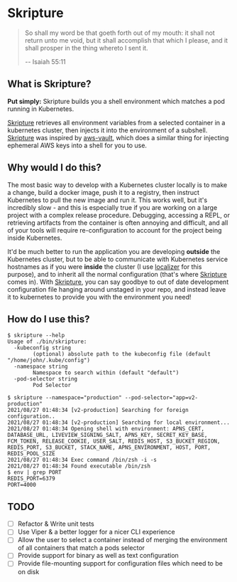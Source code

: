 # Skripture

> So shall my word be that goeth forth out of my mouth: it shall not return unto me void, but it shall accomplish that which I please, and it shall prosper in the thing whereto I sent it.
>
> -- Isaiah 55:11

## What is Skripture?

**Put simply:** Skripture builds you a shell environment which matches a pod running in Kubernetes.

[Skripture][0] retrieves all environment variables from a selected container in a kubernetes cluster, then injects it into the environment of a subshell. [Skripture][0] was inspired by [aws-vault][1], which does a similar thing for injecting ephemeral AWS keys into a shell for you to use.

## Why would I do this?

The most basic way to develop with a Kubernetes cluster locally is to make a change, build a docker image, push it to a registry, then instruct Kubernetes to pull the new image and run it. This works well, but it's incredibly slow - and this is especially true if you are working on a large project with a complex release procedure. Debugging, accessing a REPL, or retrieving artifacts from the container is often annoying and difficult, and all of your tools will require re-configuration to account for the project being inside Kubernetes.

It'd be much better to run the application you are developing **outside** the Kubernetes cluster, but to be able to communicate with Kubernetes service hostnames as if you were **inside** the cluster (I use [localizer][2] for this purpose), and to inherit all the normal configuration (that's where [Skripture][0] comes in). With [Skripture][0], you can say goodbye to out of date development configuration file hanging around unstaged in your repo, and instead leave it to kubernetes to provide you with the environment you need!

## How do I use this?

```shell
$ skripture --help
Usage of ./bin/skripture:
  -kubeconfig string
    	(optional) absolute path to the kubeconfig file (default "/home/john/.kube/config")
  -namespace string
    	Namespace to search within (default "default")
  -pod-selector string
    	Pod Selector

$ skripture --namespace="production" --pod-selector="app=v2-production"
2021/08/27 01:48:34 [v2-production] Searching for foreign configuration..
2021/08/27 01:48:34 [v2-production] Searching for local environment...
2021/08/27 01:48:34 Opening shell with environment: APNS_CERT, DATABASE_URL, LIVEVIEW_SIGNING_SALT, APNS_KEY, SECRET_KEY_BASE, FCM_TOKEN, RELEASE_COOKIE, USER_SALT, REDIS_HOST, S3_BUCKET_REGION, REDIS_PORT, S3_BUCKET, STACK_NAME, APNS_ENVIRONMENT, HOST, PORT, REDIS_POOL_SIZE
2021/08/27 01:48:34 Exec command /bin/zsh -i -s
2021/08/27 01:48:34 Found executable /bin/zsh
$ env | grep PORT
REDIS_PORT=6379
PORT=4000
```

## TODO

- [ ] Refactor & Write unit tests
- [ ] Use Viper & a better logger for a nicer CLI experience
- [ ] Allow the user to select a container instead of merging the environment of all containers that match a pods selector
- [ ] Provide support for binary as well as text configuration
- [ ] Provide file-mounting support for configuration files which need to be on disk

[0]: https://github.com/johnhamelink/skripture
[1]: https://github.com/99designs/aws-vault
[2]: https://github.com/getoutreach/localizer
